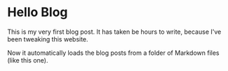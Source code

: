 # Hello Blog
This is my very first blog post. It has taken be hours to write, because I've been tweaking this website.

Now it automatically loads the blog posts from a folder of Markdown files (like this one).